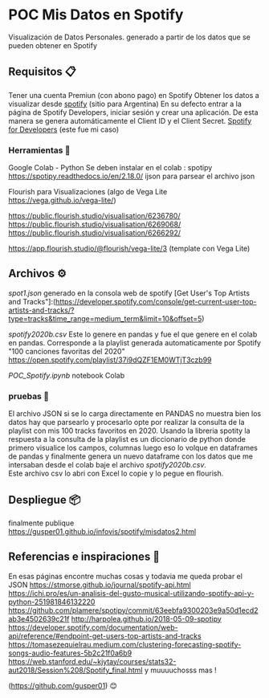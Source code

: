 # POC Mis Datos en Spotify

Visualización de Datos Personales. generado a partir de los datos que se pueden obtener en Spotify

## Requisitos 📋
Tener una cuenta Premiun (con abono pago) en Spotify
Obtener los datos a visualizar desde [spotify](https://www.spotify.com/ar/account/privacy/) (sitio para Argentina)
En su defecto entrar a la página de Spotify Developers, iniciar sesión y crear una aplicación. De esta manera se genera automáticamente el Client ID y el Client Secret.
[Spotify for Developers](https://developer.spotify.com/) (este fue mi caso)

### Herramientas 🔧

Google Colab - Python
Se deben instalar en el colab :
  spotipy https://spotipy.readthedocs.io/en/2.18.0/
  ijson para parsear el archivo json

Flourish para Visualizaciones (algo de Vega Lite https://vega.github.io/vega-lite/) 

https://public.flourish.studio/visualisation/6236780/
https://public.flourish.studio/visualisation/6269068/
https://public.flourish.studio/visualisation/6266292/

https://app.flourish.studio/@flourish/vega-lite/3 (template con Vega Lite)

## Archivos ⚙️

*spot1.json* generado en la consola web de spotify [Get User's Top Artists and Tracks"]:(https://developer.spotify.com/console/get-current-user-top-artists-and-tracks/?type=tracks&time_range=medium_term&limit=10&offset=5) 

*spotify2020b.csv* Este lo genere en pandas y fue el que genere en el colab en pandas.
Corresponde a la playlist generada automaticamente por Spotify "100 canciones favoritas del 2020"
https://open.spotify.com/playlist/37i9dQZF1EM0WTjT3czb99

*POC_Spotify.ipynb* notebook Colab


### pruebas  🔩

El archivo JSON si se lo carga directamente en PANDAS no muestra bien los datos hay que parsearlo y procesarlo opte por realizar
la consulta de la playlist con mis 100 tracks favoritos en 2020. Usando la libreria spotity 
la respuesta a la consulta de la playlist es un diccionario de python donde primero visualice los campos, columnas luego eso lo volque en dataframes 
de pandas y finalmente genera un nuevo dataframe con los datos que me intersaban desde el colab baje el archivo *spotify2020b.csv*.  
Este archivo csv lo abri con Excel lo copie y lo pegue en flourish. 


## Despliegue 📦

finalmente publique https://gusper01.github.io/infovis/spotify/misdatos2.html


## Referencias e inspiraciones  📢

En esas páginas encontre muchas cosas y todavia me queda probar el JSON 
https://stmorse.github.io/journal/spotify-api.html
https://ichi.pro/es/un-analisis-del-gusto-musical-utilizando-spotify-api-y-python-251981846132220
https://github.com/plamere/spotipy/commit/63eebfa9300203e9a50d1ecd2ab3e4502639c21f
http://harpolea.github.io/2018-05-09-spotipy
https://developer.spotify.com/documentation/web-api/reference/#endpoint-get-users-top-artists-and-tracks
https://tomasezequielrau.medium.com/clustering-forecasting-spotify-songs-audio-features-5b2c21f0a6b9
https://web.stanford.edu/~kjytay/courses/stats32-aut2018/Session%208/Spotify_final.html
y muuuuchosss mas !

(https://github.com/gusper01) 😊

